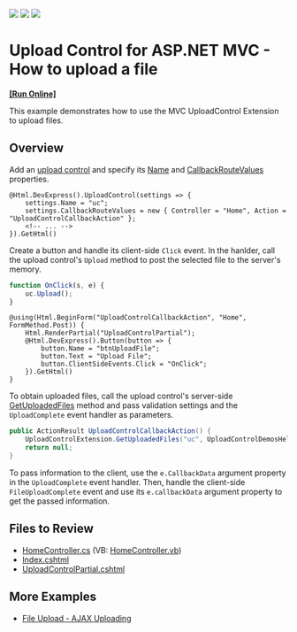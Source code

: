 <!-- default badges list -->
![](https://img.shields.io/endpoint?url=https://codecentral.devexpress.com/api/v1/VersionRange/128553151/14.2.3%2B)
[![](https://img.shields.io/badge/Open_in_DevExpress_Support_Center-FF7200?style=flat-square&logo=DevExpress&logoColor=white)](https://supportcenter.devexpress.com/ticket/details/E4381)
[![](https://img.shields.io/badge/📖_How_to_use_DevExpress_Examples-e9f6fc?style=flat-square)](https://docs.devexpress.com/GeneralInformation/403183)
<!-- default badges end -->
# Upload Control for ASP.NET MVC - How to upload a file
<!-- run online -->
**[[Run Online]](https://codecentral.devexpress.com/128553151/)**
<!-- run online end -->

This example demonstrates how to use the MVC UploadControl Extension to upload files.

## Overview

Add an [upload control](https://docs.devexpress.com/AspNetMvc/DevExpress.Web.Mvc.UploadControlExtension) and specify its [Name](https://docs.devexpress.com/AspNetMvc/DevExpress.Web.Mvc.SettingsBase.Name) and [CallbackRouteValues](https://docs.devexpress.com/AspNetMvc/DevExpress.Web.Mvc.UploadControlSettings.CallbackRouteValues) properties.

```cshtml
@Html.DevExpress().UploadControl(settings => {
    settings.Name = "uc";
    settings.CallbackRouteValues = new { Controller = "Home", Action = "UploadControlCallbackAction" };
    <!-- ... -->
}).GetHtml()
```

Create a button and handle its client-side `Click` event. In the hanlder, call the upload control's `Upload` method to post the selected file to the server's memory.

```js
function OnClick(s, e) {
    uc.Upload();
}
```

```cshtml
@using(Html.BeginForm("UploadControlCallbackAction", "Home", FormMethod.Post)) {
    Html.RenderPartial("UploadControlPartial");
    @Html.DevExpress().Button(button => {
        button.Name = "btnUploadFile";
        button.Text = "Upload File";
        button.ClientSideEvents.Click = "OnClick";
    }).GetHtml()
}
```

To obtain uploaded files, call the upload control's server-side [GetUploadedFiles](https://docs.devexpress.com/AspNetMvc/DevExpress.Web.Mvc.UploadControlExtension.GetUploadedFiles.overloads) method and pass validation settings and the `UploadComplete` event handler as parameters.

```cs
public ActionResult UploadControlCallbackAction() {
    UploadControlExtension.GetUploadedFiles("uc", UploadControlDemosHelper.ValidationSettings, UploadControlDemosHelper.uc_FileUploadComplete);
    return null;
}
```

To pass information to the client, use the `e.CallbackData` argument property in the `UploadComplete` event handler. Then, handle the client-side `FileUploadComplete` event and use its `e.callbackData` argument property to get the passed information.

## Files to Review

* [HomeController.cs](./CS/Controllers/HomeController.cs) (VB: [HomeController.vb](./VB/Controllers/HomeController.vb))
* [Index.cshtml](./CS/Views/Home/Index.cshtml)
* [UploadControlPartial.cshtml](./CS/Views/Home/UploadControlPartial.cshtml)

## More Examples

* [File Upload - AJAX Uploading](https://demos.devexpress.com/MVCxFileManagerAndUploadDemos/UploadControl/DragAndDrop)
